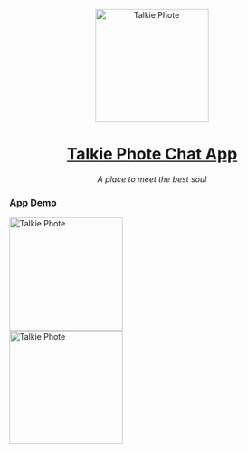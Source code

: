 <p align="center"><img width="200px" height="200px" alt="Talkie Phote" src="https://talkie-phote.netlify.app/assets/image/appLogo.png"></a>
<h1 align="center"><a href="https://talkie-phote.netlify.app">Talkie Phote Chat App</a></h1>
<p align="center"><i>A place to meet the best soul</i></p>

### App Demo

<img width="200px" height="200px" alt="Talkie Phote" src="https://talkie-phote.netlify.app/assets/image/chatlist_demo.jpg">

<br />

<img width="200px" height="200px" alt="Talkie Phote" src="https://talkie-phote.netlify.app/assets/image/activeUser__list.jpg">
